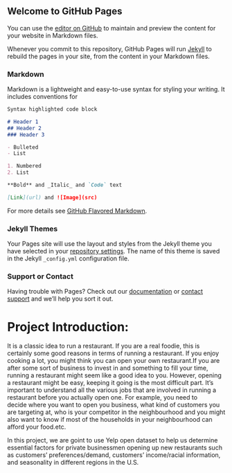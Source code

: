 ## Welcome to GitHub Pages

You can use the [editor on GitHub](https://github.com/zzhang83/Demo/edit/master/README.md) to maintain and preview the content for your website in Markdown files.

Whenever you commit to this repository, GitHub Pages will run [Jekyll](https://jekyllrb.com/) to rebuild the pages in your site, from the content in your Markdown files.

### Markdown

Markdown is a lightweight and easy-to-use syntax for styling your writing. It includes conventions for

```markdown
Syntax highlighted code block

# Header 1
## Header 2
### Header 3

- Bulleted
- List

1. Numbered
2. List

**Bold** and _Italic_ and `Code` text

[Link](url) and ![Image](src)
```

For more details see [GitHub Flavored Markdown](https://guides.github.com/features/mastering-markdown/).

### Jekyll Themes

Your Pages site will use the layout and styles from the Jekyll theme you have selected in your [repository settings](https://github.com/zzhang83/Demo/settings). The name of this theme is saved in the Jekyll `_config.yml` configuration file.

### Support or Contact

Having trouble with Pages? Check out our [documentation](https://help.github.com/categories/github-pages-basics/) or [contact support](https://github.com/contact) and we’ll help you sort it out.

# Project Introduction:
It is a classic idea to run a restaurant. If you are a real foodie, this is certainly some good reasons in terms of running a restaurant. If you enjoy cooking a lot, you might think you can open your own restaurant.If you are after some sort of business to invest in and something to fill your time, running a restaurant might seem like a good idea to you. However, opening a restaurant might be easy, keeping it going is the most difficult part. It’s important to understand all the various jobs that are involved in running a restaurant before you actually open one. For example, you need to decide where you want to open you business, what kind of customers you are targeting at, who is your competitor in the neighbourhood and you might also want to know if most of the households in your neighbourhood can afford your food.etc.

In this project, we are goint to use Yelp open dataset to help us determine essential factors for private businessmen opening up new restaurants such as customers’ preferences/demand, customers’ income/racial information, and seasonality in different regions in the U.S.


